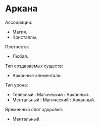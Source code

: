 # Аркана

Ассоциации:
- Магия.
- Кристаллы.

Плотность:
- Любая.

Тип создаваемых существ:
- Арканные элементали.

Тип урона:
- Телесный : Магический : Арканный.
- Ментальный : Магический : Арканный.

Временный слот здоровья:
- Ментальный.